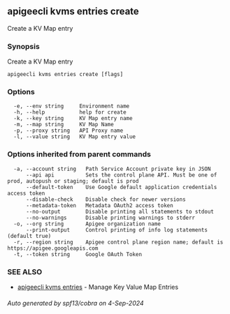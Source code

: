 ## apigeecli kvms entries create

Create a KV Map entry

### Synopsis

Create a KV Map entry

```
apigeecli kvms entries create [flags]
```

### Options

```
  -e, --env string     Environment name
  -h, --help           help for create
  -k, --key string     KV Map entry name
  -m, --map string     KV Map Name
  -p, --proxy string   API Proxy name
  -l, --value string   KV Map entry value
```

### Options inherited from parent commands

```
  -a, --account string   Path Service Account private key in JSON
      --api api          Sets the control plane API. Must be one of prod, autopush or staging; default is prod
      --default-token    Use Google default application credentials access token
      --disable-check    Disable check for newer versions
      --metadata-token   Metadata OAuth2 access token
      --no-output        Disable printing all statements to stdout
      --no-warnings      Disable printing warnings to stderr
  -o, --org string       Apigee organization name
      --print-output     Control printing of info log statements (default true)
  -r, --region string    Apigee control plane region name; default is https://apigee.googleapis.com
  -t, --token string     Google OAuth Token
```

### SEE ALSO

* [apigeecli kvms entries](apigeecli_kvms_entries.md)	 - Manage Key Value Map Entries

###### Auto generated by spf13/cobra on 4-Sep-2024
